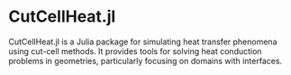 # CutCellHeat.jl
CutCellHeat.jl is a Julia package for simulating heat transfer phenomena using cut-cell methods. It provides tools for solving heat conduction problems in geometries, particularly focusing on domains with interfaces.
